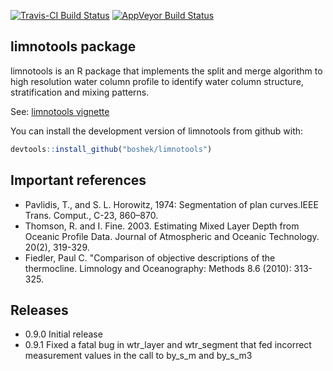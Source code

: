 
<!-- README.md is generated from README.Rmd. Please edit that file -->
[![Travis-CI Build Status](https://travis-ci.org/boshek/limnotools.svg?branch=devel)](https://travis-ci.org/boshek/limnotools) [![AppVeyor Build Status](https://ci.appveyor.com/api/projects/status/github/boshek/limnotools?branch=devel&svg=true)](https://ci.appveyor.com/project/boshek/limnotools)

limnotools package
------------------

limnotools is an R package that implements the split and merge algorithm to high resolution water column profile to identify water column structure, stratification and mixing patterns.

See: [limnotools vignette](https://github.com/boshek/limnotools/blob/master/vignettes/limnotools.md)

You can install the development version of limnotools from github with:

``` r
devtools::install_github("boshek/limnotools")
```

Important references
--------------------

-   Pavlidis, T., and S. L. Horowitz, 1974: Segmentation of plan curves.IEEE Trans. Comput., C-23, 860–870.
-   Thomson, R. and I. Fine. 2003. Estimating Mixed Layer Depth from Oceanic Profile Data. Journal of Atmospheric and Oceanic Technology. 20(2), 319-329.
-   Fiedler, Paul C. "Comparison of objective descriptions of the thermocline. Limnology and Oceanography: Methods 8.6 (2010): 313-325.

Releases
--------

-   0.9.0 Initial release
-   0.9.1 Fixed a fatal bug in wtr\_layer and wtr\_segment that fed incorrect measurement values in the call to by\_s\_m and by\_s\_m3

